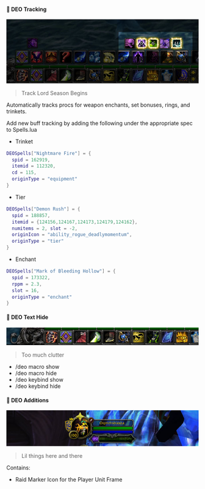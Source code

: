 #### :crystal_ball: DEO Tracking
![alt tag](https://github.com/OOMM/addons/blob/master/DEO_Tracking.jpg)
> Track Lord Season Begins

Automatically tracks procs for weapon enchants, set bonuses, rings, and trinkets.

Add new buff tracking by adding the following under the appropriate spec to Spells.lua
* Trinket
```lua
DEOSpells["Nightmare Fire"] = { 
  spid = 162919, 
  itemid = 112320, 
  cd = 115, 
  originType = "equipment" 
}
```
* Tier
```lua
DEOSpells["Demon Rush"] = { 
  spid = 188857, 
  itemid = {124156,124167,124173,124179,124162}, 
  numitems = 2, slot = -2, 
  originIcon = "ability_rogue_deadlymomentum", 
  originType = "tier"
}
```
* Enchant
```lua
DEOSpells["Mark of Bleeding Hollow"] = { 
  spid = 173322, 
  rppm = 2.3, 
  slot = 16, 
  originType = "enchant" 
}
```

#### :ring: DEO Text Hide
![alt tag](https://github.com/OOMM/addons/blob/master/DEO_Text_Hide.jpg)
> Too much clutter

* /deo macro show
* /deo macro hide
* /deo keybind show
* /deo keybind hide

#### :pill: DEO Additions
![alt tag](https://github.com/OOMM/addons/blob/master/DEO_Additions.jpg)
> Lil things here and there

Contains:

* Raid Marker Icon for the Player Unit Frame
